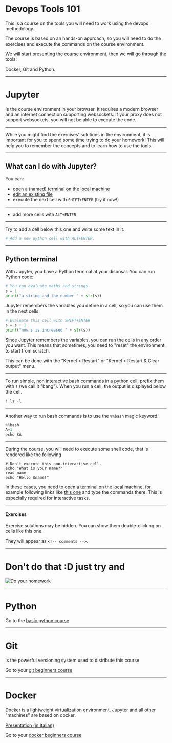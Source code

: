 # Devops Tools 101

This is a course on the tools you will need to work using the devops methodology.

The course is based on an hands-on approach, so you will need to do the exercises
and execute the commands on the course environment.

We will start presenting the course environment, then we will go through the tools:

Docker, Git and Python.

---

# Jupyter

Is the course environment in your browser.
It requires a modern browser and an internet connection supporting
websockets. If your proxy does not support websockets, you will not be able to
execute the code.

----

While you might find the exercises' solutions in the environment,
it is important for you to spend some time trying to do your homework!
This will help you to remember the concepts and to learn how to use the tools.

---

## What can I do with Jupyter?

You can:

- [open a (named) terminal on the local machine](/terminals/example)
- [edit an existing file](/edit/notebooks/untitled.txt)
- execute the next cell with `SHIFT+ENTER` (try it now!)

---

- add more cells with `ALT+ENTER`

----

Try to add a cell below this one and write some text in it.

```python
# Add a new python cell with ALT+ENTER.
```

---

## Python terminal

With Jupyter, you have a Python terminal at your disposal.
You can run Python code:

```python
# You can evaluate maths and strings
s = 1
print("a string and the number " + str(s))
```

Jupyter remembers the variables you define in a cell, so you can use them in the next cells.

```python
# Evaluate this cell with SHIFT+ENTER
s = s + 1
print("now s is increased " + str(s))
```

Since Jupyter remembers the variables, you can run the cells in any order you want.
This means that sometimes, you need to "reset" the environment, to start from scratch.

This can be done with the "Kernel > Restart" or "Kernel > Restart & Clear output" menu.

----

To run simple, non interactive bash commands in a python cell, prefix them with `!` (we call it "bang").
When you run a cell, the output is displayed below the cell.

```python
! ls -l
```

----

Another way to run bash commands is to use the `%%bash` magic keyword.

```python
%%bash
A=1
echo $A
```

----

During the course, you will need to execute some shell code, that is rendered like the following

```text
# Don't execute this non-interactive cell.
echo "What is your name?"
read name
echo "Hello $name!"
```

In these cases, you need to [open a terminal on the local machine](/terminals/example),
for example following links like [this one](/terminals/example) and type the commands there.
This is especially required for interactive tasks.

---

#### Exercises

Exercise solutions may be hidden.
You can show them double-clicking on cells
like this one.

They will appear as `<!-- comments -->`.

<!-- solution
# This solution is made of a comment,
# a function definition and a function call.
def solution():
    print("Hey! I am a solution!")
    print("Copy & paste me in a cell")

solution()
-->

---

# Don't do that :D just try and

![Do your homework](http://s2.quickmeme.com/img/43/438ccdc454bc53dfe79f6190ee43b2be19bd578ad002426efcf90f7a327cedd1.jpg)

---

# Python

Go to the [basic python course](/tree/notebooks/rendered_notebooks/python-basic)

---

# Git

is the powerful versioning system used to distribute this course

Go to your [git beginners course](/notebooks/notebooks/rendered_notebooks/git-101/01-git.ipynb)

---

# Docker

Docker is a lightweight virtualization environment.
Jupyter and all other "machines" are based on docker.

[Presentation (in Italian)](https://docs.google.com/presentation/d/15swQ2gHWAKYAm_ZbBme9rmzV1CpLNl1npvgrUyODu1s/)

Go to your [docker beginners course](/notebooks/notebooks/rendered_notebooks/docker-101/)
